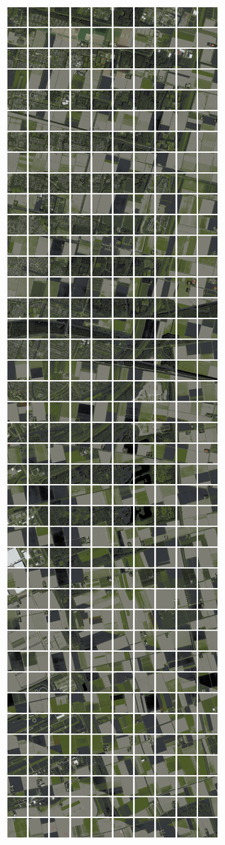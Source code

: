 <html>
<div>
<img src="https://github.com/HakkaTjakka/NL_TILE_MAP/blob/main/18/628/-1054/r.6280.-10540.png" height="44" width="44">
<img src="https://github.com/HakkaTjakka/NL_TILE_MAP/blob/main/18/628/-1054/r.6281.-10540.png" height="44" width="44">
<img src="https://github.com/HakkaTjakka/NL_TILE_MAP/blob/main/18/628/-1054/r.6282.-10540.png" height="44" width="44">
<img src="https://github.com/HakkaTjakka/NL_TILE_MAP/blob/main/18/628/-1054/r.6283.-10540.png" height="44" width="44">
<img src="https://github.com/HakkaTjakka/NL_TILE_MAP/blob/main/18/628/-1054/r.6284.-10540.png" height="44" width="44">
<img src="https://github.com/HakkaTjakka/NL_TILE_MAP/blob/main/18/628/-1054/r.6285.-10540.png" height="44" width="44">
<img src="https://github.com/HakkaTjakka/NL_TILE_MAP/blob/main/18/628/-1054/r.6286.-10540.png" height="44" width="44">
<img src="https://github.com/HakkaTjakka/NL_TILE_MAP/blob/main/18/628/-1054/r.6287.-10540.png" height="44" width="44">
<img src="https://github.com/HakkaTjakka/NL_TILE_MAP/blob/main/18/628/-1054/r.6288.-10540.png" height="44" width="44">
<img src="https://github.com/HakkaTjakka/NL_TILE_MAP/blob/main/18/628/-1054/r.6289.-10540.png" height="44" width="44">
<img src="https://github.com/HakkaTjakka/NL_TILE_MAP/blob/main/18/629/-1054/r.6290.-10540.png" height="44" width="44">
<img src="https://github.com/HakkaTjakka/NL_TILE_MAP/blob/main/18/629/-1054/r.6291.-10540.png" height="44" width="44">
<img src="https://github.com/HakkaTjakka/NL_TILE_MAP/blob/main/18/629/-1054/r.6292.-10540.png" height="44" width="44">
<img src="https://github.com/HakkaTjakka/NL_TILE_MAP/blob/main/18/629/-1054/r.6293.-10540.png" height="44" width="44">
<img src="https://github.com/HakkaTjakka/NL_TILE_MAP/blob/main/18/629/-1054/r.6294.-10540.png" height="44" width="44">
<img src="https://github.com/HakkaTjakka/NL_TILE_MAP/blob/main/18/629/-1054/r.6295.-10540.png" height="44" width="44">
<img src="https://github.com/HakkaTjakka/NL_TILE_MAP/blob/main/18/629/-1054/r.6296.-10540.png" height="44" width="44">
<img src="https://github.com/HakkaTjakka/NL_TILE_MAP/blob/main/18/629/-1054/r.6297.-10540.png" height="44" width="44">
<img src="https://github.com/HakkaTjakka/NL_TILE_MAP/blob/main/18/629/-1054/r.6298.-10540.png" height="44" width="44">
<img src="https://github.com/HakkaTjakka/NL_TILE_MAP/blob/main/18/629/-1054/r.6299.-10540.png" height="44" width="44">
<br>
<img src="https://github.com/HakkaTjakka/NL_TILE_MAP/blob/main/18/628/-1054/r.6280.-10539.png" height="44" width="44">
<img src="https://github.com/HakkaTjakka/NL_TILE_MAP/blob/main/18/628/-1054/r.6281.-10539.png" height="44" width="44">
<img src="https://github.com/HakkaTjakka/NL_TILE_MAP/blob/main/18/628/-1054/r.6282.-10539.png" height="44" width="44">
<img src="https://github.com/HakkaTjakka/NL_TILE_MAP/blob/main/18/628/-1054/r.6283.-10539.png" height="44" width="44">
<img src="https://github.com/HakkaTjakka/NL_TILE_MAP/blob/main/18/628/-1054/r.6284.-10539.png" height="44" width="44">
<img src="https://github.com/HakkaTjakka/NL_TILE_MAP/blob/main/18/628/-1054/r.6285.-10539.png" height="44" width="44">
<img src="https://github.com/HakkaTjakka/NL_TILE_MAP/blob/main/18/628/-1054/r.6286.-10539.png" height="44" width="44">
<img src="https://github.com/HakkaTjakka/NL_TILE_MAP/blob/main/18/628/-1054/r.6287.-10539.png" height="44" width="44">
<img src="https://github.com/HakkaTjakka/NL_TILE_MAP/blob/main/18/628/-1054/r.6288.-10539.png" height="44" width="44">
<img src="https://github.com/HakkaTjakka/NL_TILE_MAP/blob/main/18/628/-1054/r.6289.-10539.png" height="44" width="44">
<img src="https://github.com/HakkaTjakka/NL_TILE_MAP/blob/main/18/629/-1054/r.6290.-10539.png" height="44" width="44">
<img src="https://github.com/HakkaTjakka/NL_TILE_MAP/blob/main/18/629/-1054/r.6291.-10539.png" height="44" width="44">
<img src="https://github.com/HakkaTjakka/NL_TILE_MAP/blob/main/18/629/-1054/r.6292.-10539.png" height="44" width="44">
<img src="https://github.com/HakkaTjakka/NL_TILE_MAP/blob/main/18/629/-1054/r.6293.-10539.png" height="44" width="44">
<img src="https://github.com/HakkaTjakka/NL_TILE_MAP/blob/main/18/629/-1054/r.6294.-10539.png" height="44" width="44">
<img src="https://github.com/HakkaTjakka/NL_TILE_MAP/blob/main/18/629/-1054/r.6295.-10539.png" height="44" width="44">
<img src="https://github.com/HakkaTjakka/NL_TILE_MAP/blob/main/18/629/-1054/r.6296.-10539.png" height="44" width="44">
<img src="https://github.com/HakkaTjakka/NL_TILE_MAP/blob/main/18/629/-1054/r.6297.-10539.png" height="44" width="44">
<img src="https://github.com/HakkaTjakka/NL_TILE_MAP/blob/main/18/629/-1054/r.6298.-10539.png" height="44" width="44">
<img src="https://github.com/HakkaTjakka/NL_TILE_MAP/blob/main/18/629/-1054/r.6299.-10539.png" height="44" width="44">
<br>
<img src="https://github.com/HakkaTjakka/NL_TILE_MAP/blob/main/18/628/-1054/r.6280.-10538.png" height="44" width="44">
<img src="https://github.com/HakkaTjakka/NL_TILE_MAP/blob/main/18/628/-1054/r.6281.-10538.png" height="44" width="44">
<img src="https://github.com/HakkaTjakka/NL_TILE_MAP/blob/main/18/628/-1054/r.6282.-10538.png" height="44" width="44">
<img src="https://github.com/HakkaTjakka/NL_TILE_MAP/blob/main/18/628/-1054/r.6283.-10538.png" height="44" width="44">
<img src="https://github.com/HakkaTjakka/NL_TILE_MAP/blob/main/18/628/-1054/r.6284.-10538.png" height="44" width="44">
<img src="https://github.com/HakkaTjakka/NL_TILE_MAP/blob/main/18/628/-1054/r.6285.-10538.png" height="44" width="44">
<img src="https://github.com/HakkaTjakka/NL_TILE_MAP/blob/main/18/628/-1054/r.6286.-10538.png" height="44" width="44">
<img src="https://github.com/HakkaTjakka/NL_TILE_MAP/blob/main/18/628/-1054/r.6287.-10538.png" height="44" width="44">
<img src="https://github.com/HakkaTjakka/NL_TILE_MAP/blob/main/18/628/-1054/r.6288.-10538.png" height="44" width="44">
<img src="https://github.com/HakkaTjakka/NL_TILE_MAP/blob/main/18/628/-1054/r.6289.-10538.png" height="44" width="44">
<img src="https://github.com/HakkaTjakka/NL_TILE_MAP/blob/main/18/629/-1054/r.6290.-10538.png" height="44" width="44">
<img src="https://github.com/HakkaTjakka/NL_TILE_MAP/blob/main/18/629/-1054/r.6291.-10538.png" height="44" width="44">
<img src="https://github.com/HakkaTjakka/NL_TILE_MAP/blob/main/18/629/-1054/r.6292.-10538.png" height="44" width="44">
<img src="https://github.com/HakkaTjakka/NL_TILE_MAP/blob/main/18/629/-1054/r.6293.-10538.png" height="44" width="44">
<img src="https://github.com/HakkaTjakka/NL_TILE_MAP/blob/main/18/629/-1054/r.6294.-10538.png" height="44" width="44">
<img src="https://github.com/HakkaTjakka/NL_TILE_MAP/blob/main/18/629/-1054/r.6295.-10538.png" height="44" width="44">
<img src="https://github.com/HakkaTjakka/NL_TILE_MAP/blob/main/18/629/-1054/r.6296.-10538.png" height="44" width="44">
<img src="https://github.com/HakkaTjakka/NL_TILE_MAP/blob/main/18/629/-1054/r.6297.-10538.png" height="44" width="44">
<img src="https://github.com/HakkaTjakka/NL_TILE_MAP/blob/main/18/629/-1054/r.6298.-10538.png" height="44" width="44">
<img src="https://github.com/HakkaTjakka/NL_TILE_MAP/blob/main/18/629/-1054/r.6299.-10538.png" height="44" width="44">
<br>
<img src="https://github.com/HakkaTjakka/NL_TILE_MAP/blob/main/18/628/-1054/r.6280.-10537.png" height="44" width="44">
<img src="https://github.com/HakkaTjakka/NL_TILE_MAP/blob/main/18/628/-1054/r.6281.-10537.png" height="44" width="44">
<img src="https://github.com/HakkaTjakka/NL_TILE_MAP/blob/main/18/628/-1054/r.6282.-10537.png" height="44" width="44">
<img src="https://github.com/HakkaTjakka/NL_TILE_MAP/blob/main/18/628/-1054/r.6283.-10537.png" height="44" width="44">
<img src="https://github.com/HakkaTjakka/NL_TILE_MAP/blob/main/18/628/-1054/r.6284.-10537.png" height="44" width="44">
<img src="https://github.com/HakkaTjakka/NL_TILE_MAP/blob/main/18/628/-1054/r.6285.-10537.png" height="44" width="44">
<img src="https://github.com/HakkaTjakka/NL_TILE_MAP/blob/main/18/628/-1054/r.6286.-10537.png" height="44" width="44">
<img src="https://github.com/HakkaTjakka/NL_TILE_MAP/blob/main/18/628/-1054/r.6287.-10537.png" height="44" width="44">
<img src="https://github.com/HakkaTjakka/NL_TILE_MAP/blob/main/18/628/-1054/r.6288.-10537.png" height="44" width="44">
<img src="https://github.com/HakkaTjakka/NL_TILE_MAP/blob/main/18/628/-1054/r.6289.-10537.png" height="44" width="44">
<img src="https://github.com/HakkaTjakka/NL_TILE_MAP/blob/main/18/629/-1054/r.6290.-10537.png" height="44" width="44">
<img src="https://github.com/HakkaTjakka/NL_TILE_MAP/blob/main/18/629/-1054/r.6291.-10537.png" height="44" width="44">
<img src="https://github.com/HakkaTjakka/NL_TILE_MAP/blob/main/18/629/-1054/r.6292.-10537.png" height="44" width="44">
<img src="https://github.com/HakkaTjakka/NL_TILE_MAP/blob/main/18/629/-1054/r.6293.-10537.png" height="44" width="44">
<img src="https://github.com/HakkaTjakka/NL_TILE_MAP/blob/main/18/629/-1054/r.6294.-10537.png" height="44" width="44">
<img src="https://github.com/HakkaTjakka/NL_TILE_MAP/blob/main/18/629/-1054/r.6295.-10537.png" height="44" width="44">
<img src="https://github.com/HakkaTjakka/NL_TILE_MAP/blob/main/18/629/-1054/r.6296.-10537.png" height="44" width="44">
<img src="https://github.com/HakkaTjakka/NL_TILE_MAP/blob/main/18/629/-1054/r.6297.-10537.png" height="44" width="44">
<img src="https://github.com/HakkaTjakka/NL_TILE_MAP/blob/main/18/629/-1054/r.6298.-10537.png" height="44" width="44">
<img src="https://github.com/HakkaTjakka/NL_TILE_MAP/blob/main/18/629/-1054/r.6299.-10537.png" height="44" width="44">
<br>
<img src="https://github.com/HakkaTjakka/NL_TILE_MAP/blob/main/18/628/-1054/r.6280.-10536.png" height="44" width="44">
<img src="https://github.com/HakkaTjakka/NL_TILE_MAP/blob/main/18/628/-1054/r.6281.-10536.png" height="44" width="44">
<img src="https://github.com/HakkaTjakka/NL_TILE_MAP/blob/main/18/628/-1054/r.6282.-10536.png" height="44" width="44">
<img src="https://github.com/HakkaTjakka/NL_TILE_MAP/blob/main/18/628/-1054/r.6283.-10536.png" height="44" width="44">
<img src="https://github.com/HakkaTjakka/NL_TILE_MAP/blob/main/18/628/-1054/r.6284.-10536.png" height="44" width="44">
<img src="https://github.com/HakkaTjakka/NL_TILE_MAP/blob/main/18/628/-1054/r.6285.-10536.png" height="44" width="44">
<img src="https://github.com/HakkaTjakka/NL_TILE_MAP/blob/main/18/628/-1054/r.6286.-10536.png" height="44" width="44">
<img src="https://github.com/HakkaTjakka/NL_TILE_MAP/blob/main/18/628/-1054/r.6287.-10536.png" height="44" width="44">
<img src="https://github.com/HakkaTjakka/NL_TILE_MAP/blob/main/18/628/-1054/r.6288.-10536.png" height="44" width="44">
<img src="https://github.com/HakkaTjakka/NL_TILE_MAP/blob/main/18/628/-1054/r.6289.-10536.png" height="44" width="44">
<img src="https://github.com/HakkaTjakka/NL_TILE_MAP/blob/main/18/629/-1054/r.6290.-10536.png" height="44" width="44">
<img src="https://github.com/HakkaTjakka/NL_TILE_MAP/blob/main/18/629/-1054/r.6291.-10536.png" height="44" width="44">
<img src="https://github.com/HakkaTjakka/NL_TILE_MAP/blob/main/18/629/-1054/r.6292.-10536.png" height="44" width="44">
<img src="https://github.com/HakkaTjakka/NL_TILE_MAP/blob/main/18/629/-1054/r.6293.-10536.png" height="44" width="44">
<img src="https://github.com/HakkaTjakka/NL_TILE_MAP/blob/main/18/629/-1054/r.6294.-10536.png" height="44" width="44">
<img src="https://github.com/HakkaTjakka/NL_TILE_MAP/blob/main/18/629/-1054/r.6295.-10536.png" height="44" width="44">
<img src="https://github.com/HakkaTjakka/NL_TILE_MAP/blob/main/18/629/-1054/r.6296.-10536.png" height="44" width="44">
<img src="https://github.com/HakkaTjakka/NL_TILE_MAP/blob/main/18/629/-1054/r.6297.-10536.png" height="44" width="44">
<img src="https://github.com/HakkaTjakka/NL_TILE_MAP/blob/main/18/629/-1054/r.6298.-10536.png" height="44" width="44">
<img src="https://github.com/HakkaTjakka/NL_TILE_MAP/blob/main/18/629/-1054/r.6299.-10536.png" height="44" width="44">
<br>
<img src="https://github.com/HakkaTjakka/NL_TILE_MAP/blob/main/18/628/-1054/r.6280.-10535.png" height="44" width="44">
<img src="https://github.com/HakkaTjakka/NL_TILE_MAP/blob/main/18/628/-1054/r.6281.-10535.png" height="44" width="44">
<img src="https://github.com/HakkaTjakka/NL_TILE_MAP/blob/main/18/628/-1054/r.6282.-10535.png" height="44" width="44">
<img src="https://github.com/HakkaTjakka/NL_TILE_MAP/blob/main/18/628/-1054/r.6283.-10535.png" height="44" width="44">
<img src="https://github.com/HakkaTjakka/NL_TILE_MAP/blob/main/18/628/-1054/r.6284.-10535.png" height="44" width="44">
<img src="https://github.com/HakkaTjakka/NL_TILE_MAP/blob/main/18/628/-1054/r.6285.-10535.png" height="44" width="44">
<img src="https://github.com/HakkaTjakka/NL_TILE_MAP/blob/main/18/628/-1054/r.6286.-10535.png" height="44" width="44">
<img src="https://github.com/HakkaTjakka/NL_TILE_MAP/blob/main/18/628/-1054/r.6287.-10535.png" height="44" width="44">
<img src="https://github.com/HakkaTjakka/NL_TILE_MAP/blob/main/18/628/-1054/r.6288.-10535.png" height="44" width="44">
<img src="https://github.com/HakkaTjakka/NL_TILE_MAP/blob/main/18/628/-1054/r.6289.-10535.png" height="44" width="44">
<img src="https://github.com/HakkaTjakka/NL_TILE_MAP/blob/main/18/629/-1054/r.6290.-10535.png" height="44" width="44">
<img src="https://github.com/HakkaTjakka/NL_TILE_MAP/blob/main/18/629/-1054/r.6291.-10535.png" height="44" width="44">
<img src="https://github.com/HakkaTjakka/NL_TILE_MAP/blob/main/18/629/-1054/r.6292.-10535.png" height="44" width="44">
<img src="https://github.com/HakkaTjakka/NL_TILE_MAP/blob/main/18/629/-1054/r.6293.-10535.png" height="44" width="44">
<img src="https://github.com/HakkaTjakka/NL_TILE_MAP/blob/main/18/629/-1054/r.6294.-10535.png" height="44" width="44">
<img src="https://github.com/HakkaTjakka/NL_TILE_MAP/blob/main/18/629/-1054/r.6295.-10535.png" height="44" width="44">
<img src="https://github.com/HakkaTjakka/NL_TILE_MAP/blob/main/18/629/-1054/r.6296.-10535.png" height="44" width="44">
<img src="https://github.com/HakkaTjakka/NL_TILE_MAP/blob/main/18/629/-1054/r.6297.-10535.png" height="44" width="44">
<img src="https://github.com/HakkaTjakka/NL_TILE_MAP/blob/main/18/629/-1054/r.6298.-10535.png" height="44" width="44">
<img src="https://github.com/HakkaTjakka/NL_TILE_MAP/blob/main/18/629/-1054/r.6299.-10535.png" height="44" width="44">
<br>
<img src="https://github.com/HakkaTjakka/NL_TILE_MAP/blob/main/18/628/-1054/r.6280.-10534.png" height="44" width="44">
<img src="https://github.com/HakkaTjakka/NL_TILE_MAP/blob/main/18/628/-1054/r.6281.-10534.png" height="44" width="44">
<img src="https://github.com/HakkaTjakka/NL_TILE_MAP/blob/main/18/628/-1054/r.6282.-10534.png" height="44" width="44">
<img src="https://github.com/HakkaTjakka/NL_TILE_MAP/blob/main/18/628/-1054/r.6283.-10534.png" height="44" width="44">
<img src="https://github.com/HakkaTjakka/NL_TILE_MAP/blob/main/18/628/-1054/r.6284.-10534.png" height="44" width="44">
<img src="https://github.com/HakkaTjakka/NL_TILE_MAP/blob/main/18/628/-1054/r.6285.-10534.png" height="44" width="44">
<img src="https://github.com/HakkaTjakka/NL_TILE_MAP/blob/main/18/628/-1054/r.6286.-10534.png" height="44" width="44">
<img src="https://github.com/HakkaTjakka/NL_TILE_MAP/blob/main/18/628/-1054/r.6287.-10534.png" height="44" width="44">
<img src="https://github.com/HakkaTjakka/NL_TILE_MAP/blob/main/18/628/-1054/r.6288.-10534.png" height="44" width="44">
<img src="https://github.com/HakkaTjakka/NL_TILE_MAP/blob/main/18/628/-1054/r.6289.-10534.png" height="44" width="44">
<img src="https://github.com/HakkaTjakka/NL_TILE_MAP/blob/main/18/629/-1054/r.6290.-10534.png" height="44" width="44">
<img src="https://github.com/HakkaTjakka/NL_TILE_MAP/blob/main/18/629/-1054/r.6291.-10534.png" height="44" width="44">
<img src="https://github.com/HakkaTjakka/NL_TILE_MAP/blob/main/18/629/-1054/r.6292.-10534.png" height="44" width="44">
<img src="https://github.com/HakkaTjakka/NL_TILE_MAP/blob/main/18/629/-1054/r.6293.-10534.png" height="44" width="44">
<img src="https://github.com/HakkaTjakka/NL_TILE_MAP/blob/main/18/629/-1054/r.6294.-10534.png" height="44" width="44">
<img src="https://github.com/HakkaTjakka/NL_TILE_MAP/blob/main/18/629/-1054/r.6295.-10534.png" height="44" width="44">
<img src="https://github.com/HakkaTjakka/NL_TILE_MAP/blob/main/18/629/-1054/r.6296.-10534.png" height="44" width="44">
<img src="https://github.com/HakkaTjakka/NL_TILE_MAP/blob/main/18/629/-1054/r.6297.-10534.png" height="44" width="44">
<img src="https://github.com/HakkaTjakka/NL_TILE_MAP/blob/main/18/629/-1054/r.6298.-10534.png" height="44" width="44">
<img src="https://github.com/HakkaTjakka/NL_TILE_MAP/blob/main/18/629/-1054/r.6299.-10534.png" height="44" width="44">
<br>
<img src="https://github.com/HakkaTjakka/NL_TILE_MAP/blob/main/18/628/-1054/r.6280.-10533.png" height="44" width="44">
<img src="https://github.com/HakkaTjakka/NL_TILE_MAP/blob/main/18/628/-1054/r.6281.-10533.png" height="44" width="44">
<img src="https://github.com/HakkaTjakka/NL_TILE_MAP/blob/main/18/628/-1054/r.6282.-10533.png" height="44" width="44">
<img src="https://github.com/HakkaTjakka/NL_TILE_MAP/blob/main/18/628/-1054/r.6283.-10533.png" height="44" width="44">
<img src="https://github.com/HakkaTjakka/NL_TILE_MAP/blob/main/18/628/-1054/r.6284.-10533.png" height="44" width="44">
<img src="https://github.com/HakkaTjakka/NL_TILE_MAP/blob/main/18/628/-1054/r.6285.-10533.png" height="44" width="44">
<img src="https://github.com/HakkaTjakka/NL_TILE_MAP/blob/main/18/628/-1054/r.6286.-10533.png" height="44" width="44">
<img src="https://github.com/HakkaTjakka/NL_TILE_MAP/blob/main/18/628/-1054/r.6287.-10533.png" height="44" width="44">
<img src="https://github.com/HakkaTjakka/NL_TILE_MAP/blob/main/18/628/-1054/r.6288.-10533.png" height="44" width="44">
<img src="https://github.com/HakkaTjakka/NL_TILE_MAP/blob/main/18/628/-1054/r.6289.-10533.png" height="44" width="44">
<img src="https://github.com/HakkaTjakka/NL_TILE_MAP/blob/main/18/629/-1054/r.6290.-10533.png" height="44" width="44">
<img src="https://github.com/HakkaTjakka/NL_TILE_MAP/blob/main/18/629/-1054/r.6291.-10533.png" height="44" width="44">
<img src="https://github.com/HakkaTjakka/NL_TILE_MAP/blob/main/18/629/-1054/r.6292.-10533.png" height="44" width="44">
<img src="https://github.com/HakkaTjakka/NL_TILE_MAP/blob/main/18/629/-1054/r.6293.-10533.png" height="44" width="44">
<img src="https://github.com/HakkaTjakka/NL_TILE_MAP/blob/main/18/629/-1054/r.6294.-10533.png" height="44" width="44">
<img src="https://github.com/HakkaTjakka/NL_TILE_MAP/blob/main/18/629/-1054/r.6295.-10533.png" height="44" width="44">
<img src="https://github.com/HakkaTjakka/NL_TILE_MAP/blob/main/18/629/-1054/r.6296.-10533.png" height="44" width="44">
<img src="https://github.com/HakkaTjakka/NL_TILE_MAP/blob/main/18/629/-1054/r.6297.-10533.png" height="44" width="44">
<img src="https://github.com/HakkaTjakka/NL_TILE_MAP/blob/main/18/629/-1054/r.6298.-10533.png" height="44" width="44">
<img src="https://github.com/HakkaTjakka/NL_TILE_MAP/blob/main/18/629/-1054/r.6299.-10533.png" height="44" width="44">
<br>
<img src="https://github.com/HakkaTjakka/NL_TILE_MAP/blob/main/18/628/-1054/r.6280.-10532.png" height="44" width="44">
<img src="https://github.com/HakkaTjakka/NL_TILE_MAP/blob/main/18/628/-1054/r.6281.-10532.png" height="44" width="44">
<img src="https://github.com/HakkaTjakka/NL_TILE_MAP/blob/main/18/628/-1054/r.6282.-10532.png" height="44" width="44">
<img src="https://github.com/HakkaTjakka/NL_TILE_MAP/blob/main/18/628/-1054/r.6283.-10532.png" height="44" width="44">
<img src="https://github.com/HakkaTjakka/NL_TILE_MAP/blob/main/18/628/-1054/r.6284.-10532.png" height="44" width="44">
<img src="https://github.com/HakkaTjakka/NL_TILE_MAP/blob/main/18/628/-1054/r.6285.-10532.png" height="44" width="44">
<img src="https://github.com/HakkaTjakka/NL_TILE_MAP/blob/main/18/628/-1054/r.6286.-10532.png" height="44" width="44">
<img src="https://github.com/HakkaTjakka/NL_TILE_MAP/blob/main/18/628/-1054/r.6287.-10532.png" height="44" width="44">
<img src="https://github.com/HakkaTjakka/NL_TILE_MAP/blob/main/18/628/-1054/r.6288.-10532.png" height="44" width="44">
<img src="https://github.com/HakkaTjakka/NL_TILE_MAP/blob/main/18/628/-1054/r.6289.-10532.png" height="44" width="44">
<img src="https://github.com/HakkaTjakka/NL_TILE_MAP/blob/main/18/629/-1054/r.6290.-10532.png" height="44" width="44">
<img src="https://github.com/HakkaTjakka/NL_TILE_MAP/blob/main/18/629/-1054/r.6291.-10532.png" height="44" width="44">
<img src="https://github.com/HakkaTjakka/NL_TILE_MAP/blob/main/18/629/-1054/r.6292.-10532.png" height="44" width="44">
<img src="https://github.com/HakkaTjakka/NL_TILE_MAP/blob/main/18/629/-1054/r.6293.-10532.png" height="44" width="44">
<img src="https://github.com/HakkaTjakka/NL_TILE_MAP/blob/main/18/629/-1054/r.6294.-10532.png" height="44" width="44">
<img src="https://github.com/HakkaTjakka/NL_TILE_MAP/blob/main/18/629/-1054/r.6295.-10532.png" height="44" width="44">
<img src="https://github.com/HakkaTjakka/NL_TILE_MAP/blob/main/18/629/-1054/r.6296.-10532.png" height="44" width="44">
<img src="https://github.com/HakkaTjakka/NL_TILE_MAP/blob/main/18/629/-1054/r.6297.-10532.png" height="44" width="44">
<img src="https://github.com/HakkaTjakka/NL_TILE_MAP/blob/main/18/629/-1054/r.6298.-10532.png" height="44" width="44">
<img src="https://github.com/HakkaTjakka/NL_TILE_MAP/blob/main/18/629/-1054/r.6299.-10532.png" height="44" width="44">
<br>
<img src="https://github.com/HakkaTjakka/NL_TILE_MAP/blob/main/18/628/-1054/r.6280.-10531.png" height="44" width="44">
<img src="https://github.com/HakkaTjakka/NL_TILE_MAP/blob/main/18/628/-1054/r.6281.-10531.png" height="44" width="44">
<img src="https://github.com/HakkaTjakka/NL_TILE_MAP/blob/main/18/628/-1054/r.6282.-10531.png" height="44" width="44">
<img src="https://github.com/HakkaTjakka/NL_TILE_MAP/blob/main/18/628/-1054/r.6283.-10531.png" height="44" width="44">
<img src="https://github.com/HakkaTjakka/NL_TILE_MAP/blob/main/18/628/-1054/r.6284.-10531.png" height="44" width="44">
<img src="https://github.com/HakkaTjakka/NL_TILE_MAP/blob/main/18/628/-1054/r.6285.-10531.png" height="44" width="44">
<img src="https://github.com/HakkaTjakka/NL_TILE_MAP/blob/main/18/628/-1054/r.6286.-10531.png" height="44" width="44">
<img src="https://github.com/HakkaTjakka/NL_TILE_MAP/blob/main/18/628/-1054/r.6287.-10531.png" height="44" width="44">
<img src="https://github.com/HakkaTjakka/NL_TILE_MAP/blob/main/18/628/-1054/r.6288.-10531.png" height="44" width="44">
<img src="https://github.com/HakkaTjakka/NL_TILE_MAP/blob/main/18/628/-1054/r.6289.-10531.png" height="44" width="44">
<img src="https://github.com/HakkaTjakka/NL_TILE_MAP/blob/main/18/629/-1054/r.6290.-10531.png" height="44" width="44">
<img src="https://github.com/HakkaTjakka/NL_TILE_MAP/blob/main/18/629/-1054/r.6291.-10531.png" height="44" width="44">
<img src="https://github.com/HakkaTjakka/NL_TILE_MAP/blob/main/18/629/-1054/r.6292.-10531.png" height="44" width="44">
<img src="https://github.com/HakkaTjakka/NL_TILE_MAP/blob/main/18/629/-1054/r.6293.-10531.png" height="44" width="44">
<img src="https://github.com/HakkaTjakka/NL_TILE_MAP/blob/main/18/629/-1054/r.6294.-10531.png" height="44" width="44">
<img src="https://github.com/HakkaTjakka/NL_TILE_MAP/blob/main/18/629/-1054/r.6295.-10531.png" height="44" width="44">
<img src="https://github.com/HakkaTjakka/NL_TILE_MAP/blob/main/18/629/-1054/r.6296.-10531.png" height="44" width="44">
<img src="https://github.com/HakkaTjakka/NL_TILE_MAP/blob/main/18/629/-1054/r.6297.-10531.png" height="44" width="44">
<img src="https://github.com/HakkaTjakka/NL_TILE_MAP/blob/main/18/629/-1054/r.6298.-10531.png" height="44" width="44">
<img src="https://github.com/HakkaTjakka/NL_TILE_MAP/blob/main/18/629/-1054/r.6299.-10531.png" height="44" width="44">
<br>
<img src="https://github.com/HakkaTjakka/NL_TILE_MAP/blob/main/18/628/-1053/r.6280.-10530.png" height="44" width="44">
<img src="https://github.com/HakkaTjakka/NL_TILE_MAP/blob/main/18/628/-1053/r.6281.-10530.png" height="44" width="44">
<img src="https://github.com/HakkaTjakka/NL_TILE_MAP/blob/main/18/628/-1053/r.6282.-10530.png" height="44" width="44">
<img src="https://github.com/HakkaTjakka/NL_TILE_MAP/blob/main/18/628/-1053/r.6283.-10530.png" height="44" width="44">
<img src="https://github.com/HakkaTjakka/NL_TILE_MAP/blob/main/18/628/-1053/r.6284.-10530.png" height="44" width="44">
<img src="https://github.com/HakkaTjakka/NL_TILE_MAP/blob/main/18/628/-1053/r.6285.-10530.png" height="44" width="44">
<img src="https://github.com/HakkaTjakka/NL_TILE_MAP/blob/main/18/628/-1053/r.6286.-10530.png" height="44" width="44">
<img src="https://github.com/HakkaTjakka/NL_TILE_MAP/blob/main/18/628/-1053/r.6287.-10530.png" height="44" width="44">
<img src="https://github.com/HakkaTjakka/NL_TILE_MAP/blob/main/18/628/-1053/r.6288.-10530.png" height="44" width="44">
<img src="https://github.com/HakkaTjakka/NL_TILE_MAP/blob/main/18/628/-1053/r.6289.-10530.png" height="44" width="44">
<img src="https://github.com/HakkaTjakka/NL_TILE_MAP/blob/main/18/629/-1053/r.6290.-10530.png" height="44" width="44">
<img src="https://github.com/HakkaTjakka/NL_TILE_MAP/blob/main/18/629/-1053/r.6291.-10530.png" height="44" width="44">
<img src="https://github.com/HakkaTjakka/NL_TILE_MAP/blob/main/18/629/-1053/r.6292.-10530.png" height="44" width="44">
<img src="https://github.com/HakkaTjakka/NL_TILE_MAP/blob/main/18/629/-1053/r.6293.-10530.png" height="44" width="44">
<img src="https://github.com/HakkaTjakka/NL_TILE_MAP/blob/main/18/629/-1053/r.6294.-10530.png" height="44" width="44">
<img src="https://github.com/HakkaTjakka/NL_TILE_MAP/blob/main/18/629/-1053/r.6295.-10530.png" height="44" width="44">
<img src="https://github.com/HakkaTjakka/NL_TILE_MAP/blob/main/18/629/-1053/r.6296.-10530.png" height="44" width="44">
<img src="https://github.com/HakkaTjakka/NL_TILE_MAP/blob/main/18/629/-1053/r.6297.-10530.png" height="44" width="44">
<img src="https://github.com/HakkaTjakka/NL_TILE_MAP/blob/main/18/629/-1053/r.6298.-10530.png" height="44" width="44">
<img src="https://github.com/HakkaTjakka/NL_TILE_MAP/blob/main/18/629/-1053/r.6299.-10530.png" height="44" width="44">
<br>
<img src="https://github.com/HakkaTjakka/NL_TILE_MAP/blob/main/18/628/-1053/r.6280.-10529.png" height="44" width="44">
<img src="https://github.com/HakkaTjakka/NL_TILE_MAP/blob/main/18/628/-1053/r.6281.-10529.png" height="44" width="44">
<img src="https://github.com/HakkaTjakka/NL_TILE_MAP/blob/main/18/628/-1053/r.6282.-10529.png" height="44" width="44">
<img src="https://github.com/HakkaTjakka/NL_TILE_MAP/blob/main/18/628/-1053/r.6283.-10529.png" height="44" width="44">
<img src="https://github.com/HakkaTjakka/NL_TILE_MAP/blob/main/18/628/-1053/r.6284.-10529.png" height="44" width="44">
<img src="https://github.com/HakkaTjakka/NL_TILE_MAP/blob/main/18/628/-1053/r.6285.-10529.png" height="44" width="44">
<img src="https://github.com/HakkaTjakka/NL_TILE_MAP/blob/main/18/628/-1053/r.6286.-10529.png" height="44" width="44">
<img src="https://github.com/HakkaTjakka/NL_TILE_MAP/blob/main/18/628/-1053/r.6287.-10529.png" height="44" width="44">
<img src="https://github.com/HakkaTjakka/NL_TILE_MAP/blob/main/18/628/-1053/r.6288.-10529.png" height="44" width="44">
<img src="https://github.com/HakkaTjakka/NL_TILE_MAP/blob/main/18/628/-1053/r.6289.-10529.png" height="44" width="44">
<img src="https://github.com/HakkaTjakka/NL_TILE_MAP/blob/main/18/629/-1053/r.6290.-10529.png" height="44" width="44">
<img src="https://github.com/HakkaTjakka/NL_TILE_MAP/blob/main/18/629/-1053/r.6291.-10529.png" height="44" width="44">
<img src="https://github.com/HakkaTjakka/NL_TILE_MAP/blob/main/18/629/-1053/r.6292.-10529.png" height="44" width="44">
<img src="https://github.com/HakkaTjakka/NL_TILE_MAP/blob/main/18/629/-1053/r.6293.-10529.png" height="44" width="44">
<img src="https://github.com/HakkaTjakka/NL_TILE_MAP/blob/main/18/629/-1053/r.6294.-10529.png" height="44" width="44">
<img src="https://github.com/HakkaTjakka/NL_TILE_MAP/blob/main/18/629/-1053/r.6295.-10529.png" height="44" width="44">
<img src="https://github.com/HakkaTjakka/NL_TILE_MAP/blob/main/18/629/-1053/r.6296.-10529.png" height="44" width="44">
<img src="https://github.com/HakkaTjakka/NL_TILE_MAP/blob/main/18/629/-1053/r.6297.-10529.png" height="44" width="44">
<img src="https://github.com/HakkaTjakka/NL_TILE_MAP/blob/main/18/629/-1053/r.6298.-10529.png" height="44" width="44">
<img src="https://github.com/HakkaTjakka/NL_TILE_MAP/blob/main/18/629/-1053/r.6299.-10529.png" height="44" width="44">
<br>
<img src="https://github.com/HakkaTjakka/NL_TILE_MAP/blob/main/18/628/-1053/r.6280.-10528.png" height="44" width="44">
<img src="https://github.com/HakkaTjakka/NL_TILE_MAP/blob/main/18/628/-1053/r.6281.-10528.png" height="44" width="44">
<img src="https://github.com/HakkaTjakka/NL_TILE_MAP/blob/main/18/628/-1053/r.6282.-10528.png" height="44" width="44">
<img src="https://github.com/HakkaTjakka/NL_TILE_MAP/blob/main/18/628/-1053/r.6283.-10528.png" height="44" width="44">
<img src="https://github.com/HakkaTjakka/NL_TILE_MAP/blob/main/18/628/-1053/r.6284.-10528.png" height="44" width="44">
<img src="https://github.com/HakkaTjakka/NL_TILE_MAP/blob/main/18/628/-1053/r.6285.-10528.png" height="44" width="44">
<img src="https://github.com/HakkaTjakka/NL_TILE_MAP/blob/main/18/628/-1053/r.6286.-10528.png" height="44" width="44">
<img src="https://github.com/HakkaTjakka/NL_TILE_MAP/blob/main/18/628/-1053/r.6287.-10528.png" height="44" width="44">
<img src="https://github.com/HakkaTjakka/NL_TILE_MAP/blob/main/18/628/-1053/r.6288.-10528.png" height="44" width="44">
<img src="https://github.com/HakkaTjakka/NL_TILE_MAP/blob/main/18/628/-1053/r.6289.-10528.png" height="44" width="44">
<img src="https://github.com/HakkaTjakka/NL_TILE_MAP/blob/main/18/629/-1053/r.6290.-10528.png" height="44" width="44">
<img src="https://github.com/HakkaTjakka/NL_TILE_MAP/blob/main/18/629/-1053/r.6291.-10528.png" height="44" width="44">
<img src="https://github.com/HakkaTjakka/NL_TILE_MAP/blob/main/18/629/-1053/r.6292.-10528.png" height="44" width="44">
<img src="https://github.com/HakkaTjakka/NL_TILE_MAP/blob/main/18/629/-1053/r.6293.-10528.png" height="44" width="44">
<img src="https://github.com/HakkaTjakka/NL_TILE_MAP/blob/main/18/629/-1053/r.6294.-10528.png" height="44" width="44">
<img src="https://github.com/HakkaTjakka/NL_TILE_MAP/blob/main/18/629/-1053/r.6295.-10528.png" height="44" width="44">
<img src="https://github.com/HakkaTjakka/NL_TILE_MAP/blob/main/18/629/-1053/r.6296.-10528.png" height="44" width="44">
<img src="https://github.com/HakkaTjakka/NL_TILE_MAP/blob/main/18/629/-1053/r.6297.-10528.png" height="44" width="44">
<img src="https://github.com/HakkaTjakka/NL_TILE_MAP/blob/main/18/629/-1053/r.6298.-10528.png" height="44" width="44">
<img src="https://github.com/HakkaTjakka/NL_TILE_MAP/blob/main/18/629/-1053/r.6299.-10528.png" height="44" width="44">
<br>
<img src="https://github.com/HakkaTjakka/NL_TILE_MAP/blob/main/18/628/-1053/r.6280.-10527.png" height="44" width="44">
<img src="https://github.com/HakkaTjakka/NL_TILE_MAP/blob/main/18/628/-1053/r.6281.-10527.png" height="44" width="44">
<img src="https://github.com/HakkaTjakka/NL_TILE_MAP/blob/main/18/628/-1053/r.6282.-10527.png" height="44" width="44">
<img src="https://github.com/HakkaTjakka/NL_TILE_MAP/blob/main/18/628/-1053/r.6283.-10527.png" height="44" width="44">
<img src="https://github.com/HakkaTjakka/NL_TILE_MAP/blob/main/18/628/-1053/r.6284.-10527.png" height="44" width="44">
<img src="https://github.com/HakkaTjakka/NL_TILE_MAP/blob/main/18/628/-1053/r.6285.-10527.png" height="44" width="44">
<img src="https://github.com/HakkaTjakka/NL_TILE_MAP/blob/main/18/628/-1053/r.6286.-10527.png" height="44" width="44">
<img src="https://github.com/HakkaTjakka/NL_TILE_MAP/blob/main/18/628/-1053/r.6287.-10527.png" height="44" width="44">
<img src="https://github.com/HakkaTjakka/NL_TILE_MAP/blob/main/18/628/-1053/r.6288.-10527.png" height="44" width="44">
<img src="https://github.com/HakkaTjakka/NL_TILE_MAP/blob/main/18/628/-1053/r.6289.-10527.png" height="44" width="44">
<img src="https://github.com/HakkaTjakka/NL_TILE_MAP/blob/main/18/629/-1053/r.6290.-10527.png" height="44" width="44">
<img src="https://github.com/HakkaTjakka/NL_TILE_MAP/blob/main/18/629/-1053/r.6291.-10527.png" height="44" width="44">
<img src="https://github.com/HakkaTjakka/NL_TILE_MAP/blob/main/18/629/-1053/r.6292.-10527.png" height="44" width="44">
<img src="https://github.com/HakkaTjakka/NL_TILE_MAP/blob/main/18/629/-1053/r.6293.-10527.png" height="44" width="44">
<img src="https://github.com/HakkaTjakka/NL_TILE_MAP/blob/main/18/629/-1053/r.6294.-10527.png" height="44" width="44">
<img src="https://github.com/HakkaTjakka/NL_TILE_MAP/blob/main/18/629/-1053/r.6295.-10527.png" height="44" width="44">
<img src="https://github.com/HakkaTjakka/NL_TILE_MAP/blob/main/18/629/-1053/r.6296.-10527.png" height="44" width="44">
<img src="https://github.com/HakkaTjakka/NL_TILE_MAP/blob/main/18/629/-1053/r.6297.-10527.png" height="44" width="44">
<img src="https://github.com/HakkaTjakka/NL_TILE_MAP/blob/main/18/629/-1053/r.6298.-10527.png" height="44" width="44">
<img src="https://github.com/HakkaTjakka/NL_TILE_MAP/blob/main/18/629/-1053/r.6299.-10527.png" height="44" width="44">
<br>
<img src="https://github.com/HakkaTjakka/NL_TILE_MAP/blob/main/18/628/-1053/r.6280.-10526.png" height="44" width="44">
<img src="https://github.com/HakkaTjakka/NL_TILE_MAP/blob/main/18/628/-1053/r.6281.-10526.png" height="44" width="44">
<img src="https://github.com/HakkaTjakka/NL_TILE_MAP/blob/main/18/628/-1053/r.6282.-10526.png" height="44" width="44">
<img src="https://github.com/HakkaTjakka/NL_TILE_MAP/blob/main/18/628/-1053/r.6283.-10526.png" height="44" width="44">
<img src="https://github.com/HakkaTjakka/NL_TILE_MAP/blob/main/18/628/-1053/r.6284.-10526.png" height="44" width="44">
<img src="https://github.com/HakkaTjakka/NL_TILE_MAP/blob/main/18/628/-1053/r.6285.-10526.png" height="44" width="44">
<img src="https://github.com/HakkaTjakka/NL_TILE_MAP/blob/main/18/628/-1053/r.6286.-10526.png" height="44" width="44">
<img src="https://github.com/HakkaTjakka/NL_TILE_MAP/blob/main/18/628/-1053/r.6287.-10526.png" height="44" width="44">
<img src="https://github.com/HakkaTjakka/NL_TILE_MAP/blob/main/18/628/-1053/r.6288.-10526.png" height="44" width="44">
<img src="https://github.com/HakkaTjakka/NL_TILE_MAP/blob/main/18/628/-1053/r.6289.-10526.png" height="44" width="44">
<img src="https://github.com/HakkaTjakka/NL_TILE_MAP/blob/main/18/629/-1053/r.6290.-10526.png" height="44" width="44">
<img src="https://github.com/HakkaTjakka/NL_TILE_MAP/blob/main/18/629/-1053/r.6291.-10526.png" height="44" width="44">
<img src="https://github.com/HakkaTjakka/NL_TILE_MAP/blob/main/18/629/-1053/r.6292.-10526.png" height="44" width="44">
<img src="https://github.com/HakkaTjakka/NL_TILE_MAP/blob/main/18/629/-1053/r.6293.-10526.png" height="44" width="44">
<img src="https://github.com/HakkaTjakka/NL_TILE_MAP/blob/main/18/629/-1053/r.6294.-10526.png" height="44" width="44">
<img src="https://github.com/HakkaTjakka/NL_TILE_MAP/blob/main/18/629/-1053/r.6295.-10526.png" height="44" width="44">
<img src="https://github.com/HakkaTjakka/NL_TILE_MAP/blob/main/18/629/-1053/r.6296.-10526.png" height="44" width="44">
<img src="https://github.com/HakkaTjakka/NL_TILE_MAP/blob/main/18/629/-1053/r.6297.-10526.png" height="44" width="44">
<img src="https://github.com/HakkaTjakka/NL_TILE_MAP/blob/main/18/629/-1053/r.6298.-10526.png" height="44" width="44">
<img src="https://github.com/HakkaTjakka/NL_TILE_MAP/blob/main/18/629/-1053/r.6299.-10526.png" height="44" width="44">
<br>
<img src="https://github.com/HakkaTjakka/NL_TILE_MAP/blob/main/18/628/-1053/r.6280.-10525.png" height="44" width="44">
<img src="https://github.com/HakkaTjakka/NL_TILE_MAP/blob/main/18/628/-1053/r.6281.-10525.png" height="44" width="44">
<img src="https://github.com/HakkaTjakka/NL_TILE_MAP/blob/main/18/628/-1053/r.6282.-10525.png" height="44" width="44">
<img src="https://github.com/HakkaTjakka/NL_TILE_MAP/blob/main/18/628/-1053/r.6283.-10525.png" height="44" width="44">
<img src="https://github.com/HakkaTjakka/NL_TILE_MAP/blob/main/18/628/-1053/r.6284.-10525.png" height="44" width="44">
<img src="https://github.com/HakkaTjakka/NL_TILE_MAP/blob/main/18/628/-1053/r.6285.-10525.png" height="44" width="44">
<img src="https://github.com/HakkaTjakka/NL_TILE_MAP/blob/main/18/628/-1053/r.6286.-10525.png" height="44" width="44">
<img src="https://github.com/HakkaTjakka/NL_TILE_MAP/blob/main/18/628/-1053/r.6287.-10525.png" height="44" width="44">
<img src="https://github.com/HakkaTjakka/NL_TILE_MAP/blob/main/18/628/-1053/r.6288.-10525.png" height="44" width="44">
<img src="https://github.com/HakkaTjakka/NL_TILE_MAP/blob/main/18/628/-1053/r.6289.-10525.png" height="44" width="44">
<img src="https://github.com/HakkaTjakka/NL_TILE_MAP/blob/main/18/629/-1053/r.6290.-10525.png" height="44" width="44">
<img src="https://github.com/HakkaTjakka/NL_TILE_MAP/blob/main/18/629/-1053/r.6291.-10525.png" height="44" width="44">
<img src="https://github.com/HakkaTjakka/NL_TILE_MAP/blob/main/18/629/-1053/r.6292.-10525.png" height="44" width="44">
<img src="https://github.com/HakkaTjakka/NL_TILE_MAP/blob/main/18/629/-1053/r.6293.-10525.png" height="44" width="44">
<img src="https://github.com/HakkaTjakka/NL_TILE_MAP/blob/main/18/629/-1053/r.6294.-10525.png" height="44" width="44">
<img src="https://github.com/HakkaTjakka/NL_TILE_MAP/blob/main/18/629/-1053/r.6295.-10525.png" height="44" width="44">
<img src="https://github.com/HakkaTjakka/NL_TILE_MAP/blob/main/18/629/-1053/r.6296.-10525.png" height="44" width="44">
<img src="https://github.com/HakkaTjakka/NL_TILE_MAP/blob/main/18/629/-1053/r.6297.-10525.png" height="44" width="44">
<img src="https://github.com/HakkaTjakka/NL_TILE_MAP/blob/main/18/629/-1053/r.6298.-10525.png" height="44" width="44">
<img src="https://github.com/HakkaTjakka/NL_TILE_MAP/blob/main/18/629/-1053/r.6299.-10525.png" height="44" width="44">
<br>
<img src="https://github.com/HakkaTjakka/NL_TILE_MAP/blob/main/18/628/-1053/r.6280.-10524.png" height="44" width="44">
<img src="https://github.com/HakkaTjakka/NL_TILE_MAP/blob/main/18/628/-1053/r.6281.-10524.png" height="44" width="44">
<img src="https://github.com/HakkaTjakka/NL_TILE_MAP/blob/main/18/628/-1053/r.6282.-10524.png" height="44" width="44">
<img src="https://github.com/HakkaTjakka/NL_TILE_MAP/blob/main/18/628/-1053/r.6283.-10524.png" height="44" width="44">
<img src="https://github.com/HakkaTjakka/NL_TILE_MAP/blob/main/18/628/-1053/r.6284.-10524.png" height="44" width="44">
<img src="https://github.com/HakkaTjakka/NL_TILE_MAP/blob/main/18/628/-1053/r.6285.-10524.png" height="44" width="44">
<img src="https://github.com/HakkaTjakka/NL_TILE_MAP/blob/main/18/628/-1053/r.6286.-10524.png" height="44" width="44">
<img src="https://github.com/HakkaTjakka/NL_TILE_MAP/blob/main/18/628/-1053/r.6287.-10524.png" height="44" width="44">
<img src="https://github.com/HakkaTjakka/NL_TILE_MAP/blob/main/18/628/-1053/r.6288.-10524.png" height="44" width="44">
<img src="https://github.com/HakkaTjakka/NL_TILE_MAP/blob/main/18/628/-1053/r.6289.-10524.png" height="44" width="44">
<img src="https://github.com/HakkaTjakka/NL_TILE_MAP/blob/main/18/629/-1053/r.6290.-10524.png" height="44" width="44">
<img src="https://github.com/HakkaTjakka/NL_TILE_MAP/blob/main/18/629/-1053/r.6291.-10524.png" height="44" width="44">
<img src="https://github.com/HakkaTjakka/NL_TILE_MAP/blob/main/18/629/-1053/r.6292.-10524.png" height="44" width="44">
<img src="https://github.com/HakkaTjakka/NL_TILE_MAP/blob/main/18/629/-1053/r.6293.-10524.png" height="44" width="44">
<img src="https://github.com/HakkaTjakka/NL_TILE_MAP/blob/main/18/629/-1053/r.6294.-10524.png" height="44" width="44">
<img src="https://github.com/HakkaTjakka/NL_TILE_MAP/blob/main/18/629/-1053/r.6295.-10524.png" height="44" width="44">
<img src="https://github.com/HakkaTjakka/NL_TILE_MAP/blob/main/18/629/-1053/r.6296.-10524.png" height="44" width="44">
<img src="https://github.com/HakkaTjakka/NL_TILE_MAP/blob/main/18/629/-1053/r.6297.-10524.png" height="44" width="44">
<img src="https://github.com/HakkaTjakka/NL_TILE_MAP/blob/main/18/629/-1053/r.6298.-10524.png" height="44" width="44">
<img src="https://github.com/HakkaTjakka/NL_TILE_MAP/blob/main/18/629/-1053/r.6299.-10524.png" height="44" width="44">
<br>
<img src="https://github.com/HakkaTjakka/NL_TILE_MAP/blob/main/18/628/-1053/r.6280.-10523.png" height="44" width="44">
<img src="https://github.com/HakkaTjakka/NL_TILE_MAP/blob/main/18/628/-1053/r.6281.-10523.png" height="44" width="44">
<img src="https://github.com/HakkaTjakka/NL_TILE_MAP/blob/main/18/628/-1053/r.6282.-10523.png" height="44" width="44">
<img src="https://github.com/HakkaTjakka/NL_TILE_MAP/blob/main/18/628/-1053/r.6283.-10523.png" height="44" width="44">
<img src="https://github.com/HakkaTjakka/NL_TILE_MAP/blob/main/18/628/-1053/r.6284.-10523.png" height="44" width="44">
<img src="https://github.com/HakkaTjakka/NL_TILE_MAP/blob/main/18/628/-1053/r.6285.-10523.png" height="44" width="44">
<img src="https://github.com/HakkaTjakka/NL_TILE_MAP/blob/main/18/628/-1053/r.6286.-10523.png" height="44" width="44">
<img src="https://github.com/HakkaTjakka/NL_TILE_MAP/blob/main/18/628/-1053/r.6287.-10523.png" height="44" width="44">
<img src="https://github.com/HakkaTjakka/NL_TILE_MAP/blob/main/18/628/-1053/r.6288.-10523.png" height="44" width="44">
<img src="https://github.com/HakkaTjakka/NL_TILE_MAP/blob/main/18/628/-1053/r.6289.-10523.png" height="44" width="44">
<img src="https://github.com/HakkaTjakka/NL_TILE_MAP/blob/main/18/629/-1053/r.6290.-10523.png" height="44" width="44">
<img src="https://github.com/HakkaTjakka/NL_TILE_MAP/blob/main/18/629/-1053/r.6291.-10523.png" height="44" width="44">
<img src="https://github.com/HakkaTjakka/NL_TILE_MAP/blob/main/18/629/-1053/r.6292.-10523.png" height="44" width="44">
<img src="https://github.com/HakkaTjakka/NL_TILE_MAP/blob/main/18/629/-1053/r.6293.-10523.png" height="44" width="44">
<img src="https://github.com/HakkaTjakka/NL_TILE_MAP/blob/main/18/629/-1053/r.6294.-10523.png" height="44" width="44">
<img src="https://github.com/HakkaTjakka/NL_TILE_MAP/blob/main/18/629/-1053/r.6295.-10523.png" height="44" width="44">
<img src="https://github.com/HakkaTjakka/NL_TILE_MAP/blob/main/18/629/-1053/r.6296.-10523.png" height="44" width="44">
<img src="https://github.com/HakkaTjakka/NL_TILE_MAP/blob/main/18/629/-1053/r.6297.-10523.png" height="44" width="44">
<img src="https://github.com/HakkaTjakka/NL_TILE_MAP/blob/main/18/629/-1053/r.6298.-10523.png" height="44" width="44">
<img src="https://github.com/HakkaTjakka/NL_TILE_MAP/blob/main/18/629/-1053/r.6299.-10523.png" height="44" width="44">
<br>
<img src="https://github.com/HakkaTjakka/NL_TILE_MAP/blob/main/18/628/-1053/r.6280.-10522.png" height="44" width="44">
<img src="https://github.com/HakkaTjakka/NL_TILE_MAP/blob/main/18/628/-1053/r.6281.-10522.png" height="44" width="44">
<img src="https://github.com/HakkaTjakka/NL_TILE_MAP/blob/main/18/628/-1053/r.6282.-10522.png" height="44" width="44">
<img src="https://github.com/HakkaTjakka/NL_TILE_MAP/blob/main/18/628/-1053/r.6283.-10522.png" height="44" width="44">
<img src="https://github.com/HakkaTjakka/NL_TILE_MAP/blob/main/18/628/-1053/r.6284.-10522.png" height="44" width="44">
<img src="https://github.com/HakkaTjakka/NL_TILE_MAP/blob/main/18/628/-1053/r.6285.-10522.png" height="44" width="44">
<img src="https://github.com/HakkaTjakka/NL_TILE_MAP/blob/main/18/628/-1053/r.6286.-10522.png" height="44" width="44">
<img src="https://github.com/HakkaTjakka/NL_TILE_MAP/blob/main/18/628/-1053/r.6287.-10522.png" height="44" width="44">
<img src="https://github.com/HakkaTjakka/NL_TILE_MAP/blob/main/18/628/-1053/r.6288.-10522.png" height="44" width="44">
<img src="https://github.com/HakkaTjakka/NL_TILE_MAP/blob/main/18/628/-1053/r.6289.-10522.png" height="44" width="44">
<img src="https://github.com/HakkaTjakka/NL_TILE_MAP/blob/main/18/629/-1053/r.6290.-10522.png" height="44" width="44">
<img src="https://github.com/HakkaTjakka/NL_TILE_MAP/blob/main/18/629/-1053/r.6291.-10522.png" height="44" width="44">
<img src="https://github.com/HakkaTjakka/NL_TILE_MAP/blob/main/18/629/-1053/r.6292.-10522.png" height="44" width="44">
<img src="https://github.com/HakkaTjakka/NL_TILE_MAP/blob/main/18/629/-1053/r.6293.-10522.png" height="44" width="44">
<img src="https://github.com/HakkaTjakka/NL_TILE_MAP/blob/main/18/629/-1053/r.6294.-10522.png" height="44" width="44">
<img src="https://github.com/HakkaTjakka/NL_TILE_MAP/blob/main/18/629/-1053/r.6295.-10522.png" height="44" width="44">
<img src="https://github.com/HakkaTjakka/NL_TILE_MAP/blob/main/18/629/-1053/r.6296.-10522.png" height="44" width="44">
<img src="https://github.com/HakkaTjakka/NL_TILE_MAP/blob/main/18/629/-1053/r.6297.-10522.png" height="44" width="44">
<img src="https://github.com/HakkaTjakka/NL_TILE_MAP/blob/main/18/629/-1053/r.6298.-10522.png" height="44" width="44">
<img src="https://github.com/HakkaTjakka/NL_TILE_MAP/blob/main/18/629/-1053/r.6299.-10522.png" height="44" width="44">
<br>
<img src="https://github.com/HakkaTjakka/NL_TILE_MAP/blob/main/18/628/-1053/r.6280.-10521.png" height="44" width="44">
<img src="https://github.com/HakkaTjakka/NL_TILE_MAP/blob/main/18/628/-1053/r.6281.-10521.png" height="44" width="44">
<img src="https://github.com/HakkaTjakka/NL_TILE_MAP/blob/main/18/628/-1053/r.6282.-10521.png" height="44" width="44">
<img src="https://github.com/HakkaTjakka/NL_TILE_MAP/blob/main/18/628/-1053/r.6283.-10521.png" height="44" width="44">
<img src="https://github.com/HakkaTjakka/NL_TILE_MAP/blob/main/18/628/-1053/r.6284.-10521.png" height="44" width="44">
<img src="https://github.com/HakkaTjakka/NL_TILE_MAP/blob/main/18/628/-1053/r.6285.-10521.png" height="44" width="44">
<img src="https://github.com/HakkaTjakka/NL_TILE_MAP/blob/main/18/628/-1053/r.6286.-10521.png" height="44" width="44">
<img src="https://github.com/HakkaTjakka/NL_TILE_MAP/blob/main/18/628/-1053/r.6287.-10521.png" height="44" width="44">
<img src="https://github.com/HakkaTjakka/NL_TILE_MAP/blob/main/18/628/-1053/r.6288.-10521.png" height="44" width="44">
<img src="https://github.com/HakkaTjakka/NL_TILE_MAP/blob/main/18/628/-1053/r.6289.-10521.png" height="44" width="44">
<img src="https://github.com/HakkaTjakka/NL_TILE_MAP/blob/main/18/629/-1053/r.6290.-10521.png" height="44" width="44">
<img src="https://github.com/HakkaTjakka/NL_TILE_MAP/blob/main/18/629/-1053/r.6291.-10521.png" height="44" width="44">
<img src="https://github.com/HakkaTjakka/NL_TILE_MAP/blob/main/18/629/-1053/r.6292.-10521.png" height="44" width="44">
<img src="https://github.com/HakkaTjakka/NL_TILE_MAP/blob/main/18/629/-1053/r.6293.-10521.png" height="44" width="44">
<img src="https://github.com/HakkaTjakka/NL_TILE_MAP/blob/main/18/629/-1053/r.6294.-10521.png" height="44" width="44">
<img src="https://github.com/HakkaTjakka/NL_TILE_MAP/blob/main/18/629/-1053/r.6295.-10521.png" height="44" width="44">
<img src="https://github.com/HakkaTjakka/NL_TILE_MAP/blob/main/18/629/-1053/r.6296.-10521.png" height="44" width="44">
<img src="https://github.com/HakkaTjakka/NL_TILE_MAP/blob/main/18/629/-1053/r.6297.-10521.png" height="44" width="44">
<img src="https://github.com/HakkaTjakka/NL_TILE_MAP/blob/main/18/629/-1053/r.6298.-10521.png" height="44" width="44">
<img src="https://github.com/HakkaTjakka/NL_TILE_MAP/blob/main/18/629/-1053/r.6299.-10521.png" height="44" width="44">
<br>
</div>
</html>
